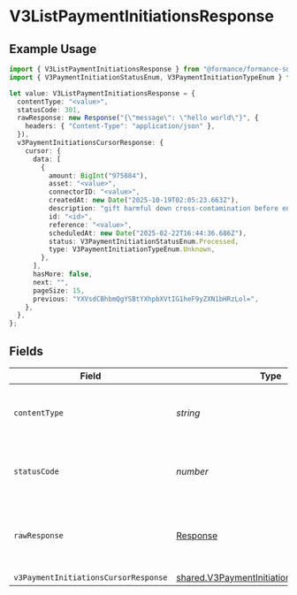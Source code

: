 # V3ListPaymentInitiationsResponse

## Example Usage

```typescript
import { V3ListPaymentInitiationsResponse } from "@formance/formance-sdk/sdk/models/operations";
import { V3PaymentInitiationStatusEnum, V3PaymentInitiationTypeEnum } from "@formance/formance-sdk/sdk/models/shared";

let value: V3ListPaymentInitiationsResponse = {
  contentType: "<value>",
  statusCode: 301,
  rawResponse: new Response("{\"message\": \"hello world\"}", {
    headers: { "Content-Type": "application/json" },
  }),
  v3PaymentInitiationsCursorResponse: {
    cursor: {
      data: [
        {
          amount: BigInt("975884"),
          asset: "<value>",
          connectorID: "<value>",
          createdAt: new Date("2025-10-19T02:05:23.663Z"),
          description: "gift harmful down cross-contamination before enrage",
          id: "<id>",
          reference: "<value>",
          scheduledAt: new Date("2025-02-22T16:44:36.686Z"),
          status: V3PaymentInitiationStatusEnum.Processed,
          type: V3PaymentInitiationTypeEnum.Unknown,
        },
      ],
      hasMore: false,
      next: "",
      pageSize: 15,
      previous: "YXVsdCBhbmQgYSBtYXhpbXVtIG1heF9yZXN1bHRzLol=",
    },
  },
};
```

## Fields

| Field                                                                                                         | Type                                                                                                          | Required                                                                                                      | Description                                                                                                   |
| ------------------------------------------------------------------------------------------------------------- | ------------------------------------------------------------------------------------------------------------- | ------------------------------------------------------------------------------------------------------------- | ------------------------------------------------------------------------------------------------------------- |
| `contentType`                                                                                                 | *string*                                                                                                      | :heavy_check_mark:                                                                                            | HTTP response content type for this operation                                                                 |
| `statusCode`                                                                                                  | *number*                                                                                                      | :heavy_check_mark:                                                                                            | HTTP response status code for this operation                                                                  |
| `rawResponse`                                                                                                 | [Response](https://developer.mozilla.org/en-US/docs/Web/API/Response)                                         | :heavy_check_mark:                                                                                            | Raw HTTP response; suitable for custom response parsing                                                       |
| `v3PaymentInitiationsCursorResponse`                                                                          | [shared.V3PaymentInitiationsCursorResponse](../../../sdk/models/shared/v3paymentinitiationscursorresponse.md) | :heavy_minus_sign:                                                                                            | OK                                                                                                            |